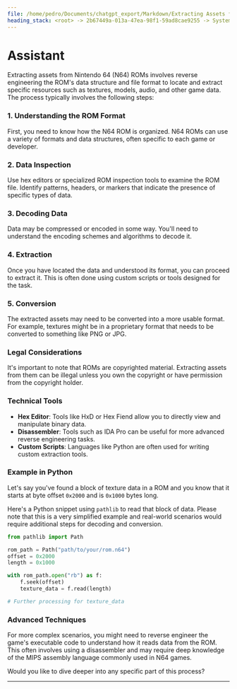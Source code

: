 ```yaml
---
file: /home/pedro/Documents/chatgpt_export/Markdown/Extracting Assets from N64 ROMs.md
heading_stack: <root> -> 2b67449a-013a-47ea-98f1-59ad8cae9255 -> System -> fa7e50e8-077f-4071-8050-19f2bcc310f4 -> System -> aaa27e75-5d0f-4c5b-8951-14720adfa2ce -> User -> 4c4ca502-7e77-43a4-82d6-2faaed0142c1 -> Assistant
---
```

# Assistant

Extracting assets from Nintendo 64 (N64) ROMs involves reverse engineering the ROM's data structure and file format to locate and extract specific resources such as textures, models, audio, and other game data. The process typically involves the following steps:

### 1. Understanding the ROM Format
First, you need to know how the N64 ROM is organized. N64 ROMs can use a variety of formats and data structures, often specific to each game or developer.

### 2. Data Inspection
Use hex editors or specialized ROM inspection tools to examine the ROM file. Identify patterns, headers, or markers that indicate the presence of specific types of data.

### 3. Decoding Data
Data may be compressed or encoded in some way. You'll need to understand the encoding schemes and algorithms to decode it.

### 4. Extraction
Once you have located the data and understood its format, you can proceed to extract it. This is often done using custom scripts or tools designed for the task.

### 5. Conversion
The extracted assets may need to be converted into a more usable format. For example, textures might be in a proprietary format that needs to be converted to something like PNG or JPG.

### Legal Considerations
It's important to note that ROMs are copyrighted material. Extracting assets from them can be illegal unless you own the copyright or have permission from the copyright holder.

### Technical Tools

- **Hex Editor**: Tools like HxD or Hex Fiend allow you to directly view and manipulate binary data.
- **Disassembler**: Tools such as IDA Pro can be useful for more advanced reverse engineering tasks.
- **Custom Scripts**: Languages like Python are often used for writing custom extraction tools.
  
### Example in Python
Let's say you've found a block of texture data in a ROM and you know that it starts at byte offset `0x2000` and is `0x1000` bytes long.

Here's a Python snippet using `pathlib` to read that block of data. Please note that this is a very simplified example and real-world scenarios would require additional steps for decoding and conversion.

```python
from pathlib import Path

rom_path = Path("path/to/your/rom.n64")
offset = 0x2000
length = 0x1000

with rom_path.open("rb") as f:
    f.seek(offset)
    texture_data = f.read(length)

# Further processing for texture_data
```

### Advanced Techniques
For more complex scenarios, you might need to reverse engineer the game's executable code to understand how it reads data from the ROM. This often involves using a disassembler and may require deep knowledge of the MIPS assembly language commonly used in N64 games.

Would you like to dive deeper into any specific part of this process?

---
